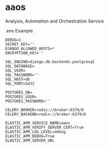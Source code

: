 # aaos

Analysis, Automation and Orchestration Service

.env Example

```
DEBUG=1
SECRET_KEY=''
DJANGO_ALLOWED_HOSTS=*
ENCRYPTION_KEY=''

SQL_ENGINE=django.db.backends.postgresql
SQL_DATABASE=
SQL_USER=
SQL_PASSWORD=''
SQL_HOST=db
SQL_PORT=5432

POSTGRES_DB=
POSTGRES_USER=
POSTGRES_PASSWORD=''

CELERY_BROKER=redis://broker:6379/0
CELERY_BACKEND=redis://broker:6379/0

ELASTIC_APM_SERVICE_NAME=aaos
ELASTIC_APM_VERIFY_SERVER_CERT=True
ELASTIC_APM_LOG_LEVEL=debug
ELASTIC_APM_DEBUG=True
ELASTIC_APM_SERVER_URL
```
